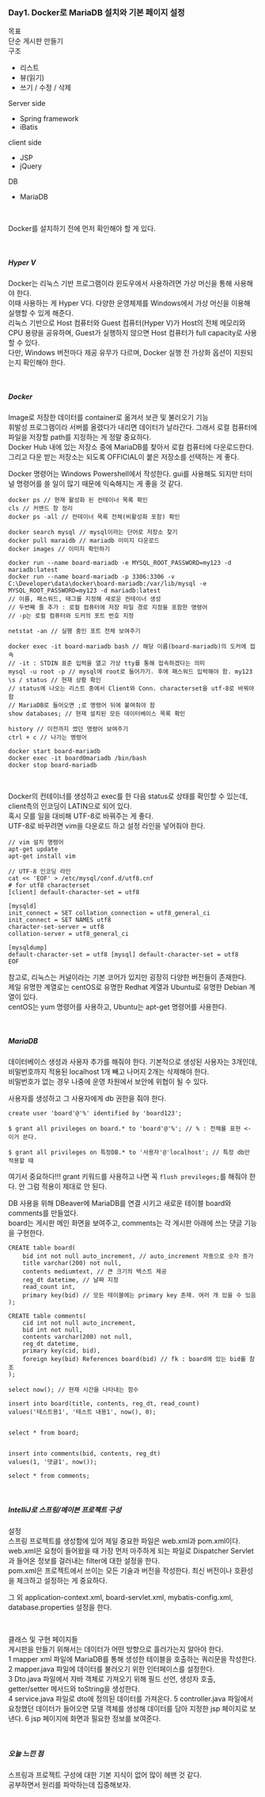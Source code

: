 ### Day1. Docker로 MariaDB 설치와 기본 페이지 설정

목표        
단순 게시판 만들기
<br>
구조
- 리스트
- 뷰(읽기)
- 쓰기 / 수정 / 삭제

Server side    
- Spring framework
- iBatis

client side     
- JSP
- jQuery

DB     
- MariaDB

<br>

Docker를 설치하기 전에 먼저 확인해야 할 게 있다.     

<br>

##### Hyper V     
Docker는 리눅스 기반 프로그램이라 윈도우에서 사용하려면 가상 머신을 통해 사용해야 한다.   
이때 사용하는 게 Hyper V다. 다양한 운영체제를 Windows에서 가상 머신을 이용해 실행할 수 있게 해준다.    
리눅스 기반으로 Host 컴퓨터와 Guest 컴퓨터(Hyper V)가 Host의 전체 메모리와 CPU 용량을 공유하며, Guest가 실행하지 않으면 Host 컴퓨터가 full capacity로 사용할 수 있다.      
다만, Windows 버전마다 제공 유무가 다르며, Docker 실행 전 가상화 옵션이 지원되는지 확인해야 한다. 

<br>

##### Docker    
Image로 저장한 데이터를 container로 옮겨서 보관 및 불러오기 기능     
휘발성 프로그램이라 서버를 올렸다가 내리면 데이터가 날라간다. 그래서 로컬 컴퓨터에 파일을 저장할 path를 지정하는 게 정말 중요하다.   
Docker Hub 내에 있는 저장소 중에 MariaDB를 찾아서 로컬 컴퓨터에 다운로드한다.   
그리고 다운 받는 저장소는 되도록 OFFICIAL이 붙은 저장소를 선택하는 게 좋다.     


Docker 명령어는 Windows Powershell에서 작성한다. gui를 사용해도 되지만 터미널 명령어를 쓸 일이 많기 때문에 익숙해지는 게 좋을 것 같다.    

```
docker ps // 현재 활성화 된 컨테이너 목록 확인
cls // 커맨드 창 정리
docker ps -all // 컨테이너 목록 전체(비활성화 포함) 확인

docker search mysql // mysql이라는 단어로 저장소 찾기
docker pull maraidb // mariadb 이미지 다운로드
docker images // 이미지 확인하기

docker run --name board-mariadb -e MYSQL_ROOT_PASSWORD=my123 -d mariadb:latest
docker run --name board-mariadb -p 3306:3306 -v C:\Developer\data\docker\board-mariadb:/var/lib/mysql -e MYSQL_ROOT_PASSWORD=my123 -d mariadb:latest
// 이름, 패스워드, 태그를 지정해 새로운 컨테이너 생성
// 두번째 줄 추가 : 로컬 컴퓨터에 저장 파일 경로 지정을 포함한 명령어
// -p는 로컬 컴퓨터와 도커의 포트 번호 지정

netstat -an // 실행 중인 포트 전체 보여주기

docker exec -it board-mariadb bash // 해당 이름(board-mariadb)의 도커에 접속
// -it : STDIN 표준 입력을 열고 가상 tty를 통해 접속하겠다는 의미
mysql -u root -p // mysql에 root로 들어가기. 후에 패스워드 입력해야 함. my123
\s / status // 현재 상황 확인
// status에 나오는 리스트 중에서 Client와 Conn. characterset을 utf-8로 바꿔야 함
// MariaDB로 들어오면 ;로 명령어 뒤에 붙여줘야 함
show databases; // 현재 설치된 모든 데이터베이스 목록 확인

history // 이전까지 썼던 명령어 보여주기
ctrl + c // 나가는 명령어

docker start board-mariadb
docker exec -it board0mariadb /bin/bash
docker stop board-mariadb
```

<br>

Docker의 컨테이너를 생성하고 exec를 한 다음 status로 상태를 확인할 수 있는데, client측의 인코딩이 LATIN으로 되어 있다.    
혹시 모를 일을 대비해 UTF-8로 바꿔주는 게 좋다.   
UTF-8로 바꾸려면 vim을 다운로드 하고 설정 라인을 넣어줘야 한다.    

```
// vim 설치 명령어
apt-get update
apt-get install vim

// UTF-8 인코딩 라인
cat << 'EOF' > /etc/mysql/conf.d/utf8.cnf
# for utf8 characterset
[client] default-character-set = utf8

[mysqld]
init_connect = SET collation_connection = utf8_general_ci
init_connect = SET NAMES utf8
character-set-server = utf8
collation-server = utf8_general_ci

[mysqldump]
default-character-set = utf8 [mysql] default-character-set = utf8
EOF
```

참고로, 리눅스는 커널이라는 기본 코어가 있지만 굉장히 다양한 버전들이 존재한다.    
제일 유명한 계열로는 centOS로 유명한 Redhat 계열과 Ubuntu로 유명한 Debian 계열이 있다.    
centOS는 yum 명령어를 사용하고, Ubuntu는 apt-get 명령어를 사용한다.    

<br>

##### MariaDB
데이터베이스 생성과 사용자 추가를 해줘야 한다.
기본적으로 생성된 사용자는 3개인데, 비밀번호까지 적용된 localhost 1개 빼고 나머지 2개는 삭제해야 한다.   
비밀번호가 없는 경우 나중에 운영 차원에서 보안에 위협이 될 수 있다.   

사용자를 생성하고 그 사용자에게 db 권한을 줘야 한다.

```
create user 'board'@'%' identified by 'board123';

$ grant all privileges on board.* to 'board'@'%'; // % : 전체를 표현 <- 이거 쓴다.

$ grant all privileges on 특정DB.* to '사용자'@'localhost'; // 특정 db만 적용할 때

```

여기서 중요하다!!! grant 키워드를 사용하고 나면 꼭 `flush previleges;`를 해줘야 한다. 안 그럼 적용이 제대로 안 된다.     

DB 사용을 위해 DBeaver에 MariaDB를 연결 시키고 새로운 테이블 board와 comments를 만들었다.    
board는 게시판 메인 화면을 보여주고, comments는 각 게시판 아래에 쓰는 댓글 기능을 구현한다.   

```
CREATE table board(
	bid int not null auto_increment, // auto_increment 자동으로 숫자 증가
	title varchar(200) not null,
	contents mediumtext, // 큰 크기의 텍스트 제공
	reg_dt datetime, // 날짜 지정
	read_count int,
	primary key(bid) // 모든 테이블에는 primary key 존재. 여러 개 있을 수 있음
);

CREATE table comments(
	cid int not null auto_increment,
	bid int not null,
	contents varchar(200) not null,
	reg_dt datetime,
	primary key(cid, bid),
	foreign key(bid) References board(bid) // fk : board에 있는 bid를 참조
);

select now(); // 현재 시간을 나타내는 함수

insert into board(title, contents, reg_dt, read_count)
values('테스트용1', '테스트 내용1', now(), 0);


select * from board;


insert into comments(bid, contents, reg_dt)
values(1, '댓글1', now());

select * from comments;
```

<br>

##### IntelliJ로 스프링/메이븐 프로젝트 구성
설정     
스프링 프로젝트를 생성함에 있어 제일 중요한 파일은 web.xml과 pom.xml이다.    
web.xml은 요청이 들어왔을 때 가장 먼저 마주하게 되는 파일로 Dispatcher Servlet과 들어온 정보를 걸러내는 filter에 대한 설정을 한다.   
pom.xml은 프로젝트에서 쓰이는 모든 기술과 버전을 작성한다. 최신 버전이나 호환성을 체크하고 설정하는 게 중요하다.    

그 외 application-context.xml, board-servlet.xml, mybatis-config.xml, database.properties 설정을 한다.

<br>

클래스 및 구현 페이지들    
게시판을 만들기 위해서는 데이터가 어떤 방향으로 흘러가는지 알아야 한다.      
1 mapper xml 파일에 MariaDB를 통해 생성한 테이블을 호출하는 쿼리문을 작성한다.      
2 mapper.java 파일에 데이터를 불러오기 위한 인터페이스를 설정한다.     
3 Dto.java 파일에서 자바 객체로 가져오기 위해 필드 선언, 생성자 호출, getter/setter 메서드와 toString을 생성한다.    
4 service.java 파일로 dto에 정의된 데이터를 가져온다.
5 controller.java 파일에서 요청했던 데이터가 들어오면 모델 객체를 생성해 데이터를 담아 지정한 jsp 페이지로 보낸다.
6 jsp 페이지에 화면과 필요한 정보를 보여준다.

<br>

##### 오늘 느낀 점
스프링과 프로젝트 구성에 대한 기본 지식이 없어 많이 헤맨 것 같다.     
공부하면서 원리를 파악하는데 집중해보자.

